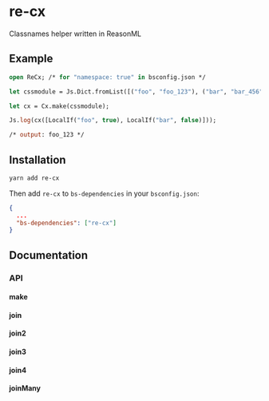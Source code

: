 # re-cx

Classnames helper written in ReasonML

## Example

```ml
open ReCx; /* for "namespace: true" in bsconfig.json */

let cssmodule = Js.Dict.fromList([("foo", "foo_123"), ("bar", "bar_456")]);

let cx = Cx.make(cssmodule);

Js.log(cx([LocalIf("foo", true), LocalIf("bar", false)]));

/* output: foo_123 */
```

## Installation

```bash
yarn add re-cx 
```

Then add `re-cx` to `bs-dependencies` in your `bsconfig.json`:

```json
{
  ...
  "bs-dependencies": ["re-cx"]
}
```

## Documentation

### API

#### make
#### join
#### join2
#### join3
#### join4
#### joinMany
